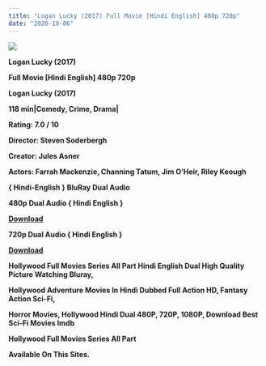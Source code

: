 ```yaml
---
title: "Logan Lucky (2017) Full Movie [Hindi English] 480p 720p"
date: "2020-10-06"
---
```


[**![](https://1.bp.blogspot.com/-czYznT4_C4U/X0IV3ggCIvI/AAAAAAAAEjM/NjN7Bklg7hsHl9DWFU1_Xhg1sjK7ArXNwCLcBGAsYHQ/s1600/images{2deb609f52c527dc8b4fbab26c6d0bae2964b23de7178cabf97238dc1868ff55}252835{2deb609f52c527dc8b4fbab26c6d0bae2964b23de7178cabf97238dc1868ff55}2529.webp)**](https://1.bp.blogspot.com/-czYznT4_C4U/X0IV3ggCIvI/AAAAAAAAEjM/NjN7Bklg7hsHl9DWFU1_Xhg1sjK7ArXNwCLcBGAsYHQ/s1600/images{2deb609f52c527dc8b4fbab26c6d0bae2964b23de7178cabf97238dc1868ff55}252835{2deb609f52c527dc8b4fbab26c6d0bae2964b23de7178cabf97238dc1868ff55}2529.webp)

 **Logan Lucky (2017)**

**Full Movie \[Hindi English\] 480p 720p** 

**Logan Lucky (2017)**

**118 min|Comedy, Crime, Drama|**

**Rating: 7.0 / 10** 

**Director: Steven Soderbergh**

**Creator: Jules Asner**

**Actors: Farrah Mackenzie, Channing Tatum, Jim O’Heir, Riley Keough**

**{ Hindi-English } BluRay Dual Audio**

**480p Dual Audio { Hindi English }**

[**Download**](https://myglinks.xyz/8664)

**720p Dual Audio { Hindi English }**

[**Download**](https://myglinks.xyz/8665)

**Hollywood Full Movies Series All Part Hindi English Dual High Quality Picture Watching Bluray,**

 **Hollywood Adventure Movies In Hindi Dubbed Full Action HD, Fantasy Action Sci-Fi,**

**Horror Movies, Hollywood Hindi Dual 480P, 720P, 1080P, Download Best Sci-Fi Movies Imdb** 

**Hollywood Full Movies Series All Part**

**Available On This Sites.**
